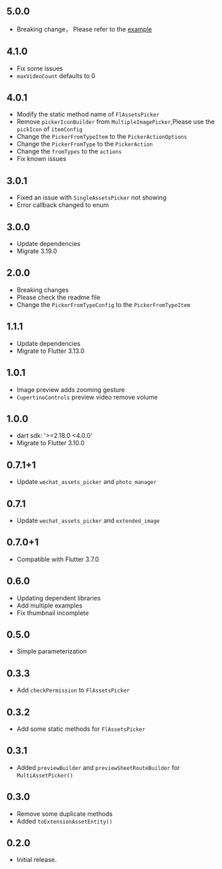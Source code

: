 ## 5.0.0

* Breaking change， Please refer to
  the [example](https://github.com/Wayaer/fl_assets_picker/blob/main/fl_assets_picker/example/lib/main.dart)

## 4.1.0

* Fix some issues
* `maxVideoCount` defaults to 0

## 4.0.1

* Modify the static method name of `FlAssetsPicker`
* Remove `pickerIconBuilder` from `MultipleImagePicker`,Please use the `pickIcon` of `itemConfig`
* Change the `PickerFromTypeItem` to the `PickerActionOptions`
* Change the `PickerFromType` to the `PickerAction`
* Change the `fromTypes` to the `actions`
* Fix known issues

## 3.0.1

* Fixed an issue with `SingleAssetsPicker` not showing
* Error callback changed to enum

## 3.0.0

* Update dependencies
* Migrate 3.19.0

## 2.0.0

* Breaking changes
* Please check the readme file
* Change the `PickerFromTypeConfig` to the `PickerFromTypeItem`

## 1.1.1

* Update dependencies
* Migrate to Flutter 3.13.0

## 1.0.1

* Image preview adds zooming gesture
* `CupertinoControls` preview video remove volume

## 1.0.0

* dart sdk: '>=2.18.0 <4.0.0'
* Migrate to Flutter 3.10.0

## 0.7.1+1

* Update `wechat_assets_picker` and `photo_manager`

## 0.7.1

* Update `wechat_assets_picker` and `extended_image`

## 0.7.0+1

* Compatible with Flutter 3.7.0

## 0.6.0

* Updating dependent libraries
* Add multiple examples
* Fix thumbnail incomplete

## 0.5.0

* Simple parameterization

## 0.3.3

* Add `checkPermission` to `FlAssetsPicker`

## 0.3.2

* Add some static methods for `FlAssetsPicker`

## 0.3.1

* Added `previewBuilder` and `previewSheetRouteBuilder` for `MultiAssetPicker()`

## 0.3.0

* Remove some duplicate methods
* Added `toExtensionAssetEntity()`

## 0.2.0

* Initial release.
